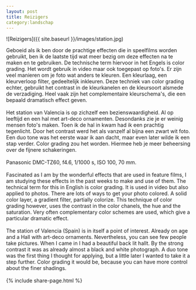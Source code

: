 ```yaml
---
layout: post
title: Reizigers
category:landschap
---
```


![Reizigers]({{ site.baseurl }}/images/station.jpg)

Geboeid als ik ben door de prachtige effecten die in speelfilms worden gebruikt, ben ik de laatste tijd wat meer bezig om deze effecten na te maken en te gebruiken. De technische term hiervoor in het Engels is color grading. Het wordt gebruik in video maar ook toegepast op foto's. Er zijn veel manieren om je foto wat anders te kleuren. Een kleurlaag, een kleurverloop filter, gedeeltelijk inkleuren. Deze techniek van color grading echter, gebruikt het contrast in de kleurkanelen en de kleursoort alsmede de verzadiging. Heel vaak zijn het complementaire kleurschema's, die een bepaald dramatisch effect geven.
<br><br>
Het station van Valencia is op zichzelf een bezienswaardigheid. Al op leeftijd en een hal met art-deco ornamenten. Desondanks zie je er weinig mensen foto's maken. Toen ik de hal in kwam had ik een prachtig tegenlicht. Door het contrast werd het als vanzelf al bijna een zwart wit foto. Een duo tone was het eerste waar ik aan dacht, maar even later wilde ik een stap verder. Color grading zou het worden. Hiermee heb je meer beheersing over de fijnere schakeringen.
<br><br>
Panasonic DMC-TZ60, f4.6, 1/1000 s, ISO 100, 70 mm.
<br><br>
Fascinated as I am by the wonderful effects that are used in feature films, I am studying these effects in the past weeks to make and use of them. The technical term for this in English is color grading. It is used in video but also applied to photos. There are lots of ways to get your photo colored. A solid color layer, a gradient filter, partially colorize. This technique of color grading however, uses the contrast in the color chanels, the hue and the saturation. Very often complementary color schemes are used, which give a particular dramatic effect. 
<br><br> 
The  station of Valencia (Spain) is in itself a point of interest. Already on age and a Hall with art-deco ornaments. Nevertheless, you can see few people take pictures. When I came in I had a beautiful back lit hallt. By the strong contrast it was as already almost a black and white photograph. A duo tone was the first thing I thought for applying, but a little later I wanted to take it a step further. Color grading it would be, because you can have more control about the finer shadings.
<br><br>
{% include share-page.html %}
